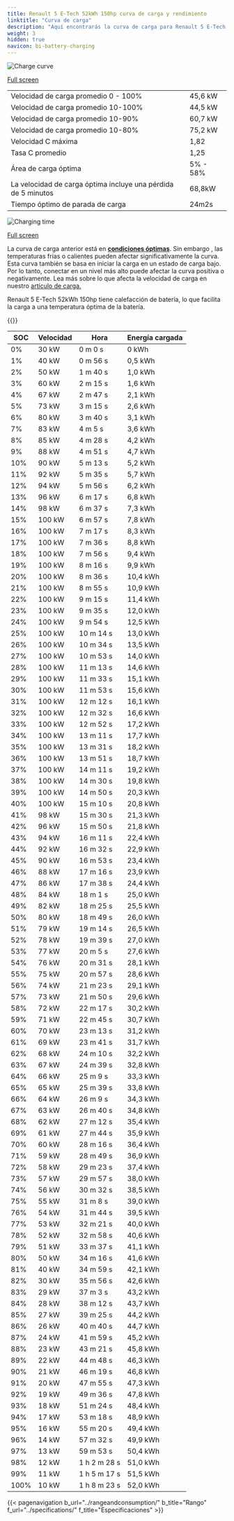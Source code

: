 ```yaml
---
title: Renault 5 E-Tech 52kWh 150hp curva de carga y rendimiento
linktitle: "Curva de carga"
description: "Aquí encontrarás la curva de carga para Renault 5 E-Tech 52kWh 150hp."
weight: 3
hidden: true
navicon: bi-battery-charging
---
```

<!-- markdownlint-disable MD033 -->
<img src="/images/models/renault/5/5_e-tech_52kwh_150hp/chargingcurve.svg" alt="Charge curve" class="img-fluid">

[Full screen](/images/models/renault/5/5_e-tech_52kwh_150hp/chargingcurve.svg)


<table class="table table-striped border">
<tbody>
<tr>
<td>Velocidad de carga promedio 0 - 100%</td><td>45,6 kW</td>
</tr>
<tr>
<td>Velocidad de carga promedio 10-100%</td><td>44,5 kW</td>
</tr>
<tr>
<td>Velocidad de carga promedio 10-90%</td><td>60,7 kW</td>
</tr>
<tr>
<td>Velocidad de carga promedio 10-80%</td><td>75,2 kW</td>
</tr>
<tr>
<td>Velocidad C máxima</td><td>1,82</td>
</tr>
<tr>
<td>Tasa C promedio</td><td>1,25</td>
</tr>
<tr>
<td>Área de carga óptima</td><td>5% - 58%</td>
</tr>
<tr>
<td>La velocidad de carga óptima incluye una pérdida de 5 minutos</td><td>68,8kW</td>
</tr>
<tr>
<td>Tiempo óptimo de parada de carga</td><td>24m2s</td>
</tr>
</tbody>
</table>
<img src="/images/models/renault/5/5_e-tech_52kwh_150hp/chargingtime.svg" alt="Charging time" class="img-fluid">

[Full screen](/images/models/renault/5/5_e-tech_52kwh_150hp/chargingtime.svg)


La curva de carga anterior está en **[condiciones óptimas](../../../../../technology/battery/charging/#temperatura)**. Sin embargo , las temperaturas frías o calientes pueden afectar significativamente la curva. Esta curva también se basa en iniciar la carga en un estado de carga bajo. Por lo tanto, conectar en un nivel más alto puede afectar la curva positiva o negativamente. Lea más sobre lo que afecta la velocidad de carga en nuestro [artículo de carga.](../../../../../technology/battery/charging/)


Renault 5 E-Tech 52kWh 150hp tiene calefacción de batería, lo que facilita la carga a una temperatura óptima de la batería.


{{<evkxdisplayaddarticle />}}
<table class="table table-striped border">
<thead>
<tr><th>SOC</th><th>Velocidad</th><th>Hora</th><th>Energía cargada</th></tr>
</thead>
<tbody>
<tr>
<td>0%</td><td>30 kW</td><td> 0 m 0 s </td><td>0 kWh </td>
</tr>
<tr>
<td>1%</td><td>40 kW</td><td> 0 m 56 s </td><td>0,5 kWh </td>
</tr>
<tr>
<td>2%</td><td>50 kW</td><td> 1 m 40 s </td><td>1,0 kWh </td>
</tr>
<tr>
<td>3%</td><td>60 kW</td><td> 2 m 15 s </td><td>1,6 kWh </td>
</tr>
<tr>
<td>4%</td><td>67 kW</td><td> 2 m 47 s </td><td>2,1 kWh </td>
</tr>
<tr>
<td>5%</td><td>73 kW</td><td> 3 m 15 s </td><td>2,6 kWh </td>
</tr>
<tr>
<td>6%</td><td>80 kW</td><td> 3 m 40 s </td><td>3,1 kWh </td>
</tr>
<tr>
<td>7%</td><td>83 kW</td><td> 4 m 5 s </td><td>3,6 kWh </td>
</tr>
<tr>
<td>8%</td><td>85 kW</td><td> 4 m 28 s </td><td>4,2 kWh </td>
</tr>
<tr>
<td>9%</td><td>88 kW</td><td> 4 m 51 s </td><td>4,7 kWh </td>
</tr>
<tr>
<td>10%</td><td>90 kW</td><td> 5 m 13 s </td><td>5,2 kWh </td>
</tr>
<tr>
<td>11%</td><td>92 kW</td><td> 5 m 35 s </td><td>5,7 kWh </td>
</tr>
<tr>
<td>12%</td><td>94 kW</td><td> 5 m 56 s </td><td>6,2 kWh </td>
</tr>
<tr>
<td>13%</td><td>96 kW</td><td> 6 m 17 s </td><td>6,8 kWh </td>
</tr>
<tr>
<td>14%</td><td>98 kW</td><td> 6 m 37 s </td><td>7,3 kWh </td>
</tr>
<tr>
<td>15%</td><td>100 kW</td><td> 6 m 57 s </td><td>7,8 kWh </td>
</tr>
<tr>
<td>16%</td><td>100 kW</td><td> 7 m 17 s </td><td>8,3 kWh </td>
</tr>
<tr>
<td>17%</td><td>100 kW</td><td> 7 m 36 s </td><td>8,8 kWh </td>
</tr>
<tr>
<td>18%</td><td>100 kW</td><td> 7 m 56 s </td><td>9,4 kWh </td>
</tr>
<tr>
<td>19%</td><td>100 kW</td><td> 8 m 16 s </td><td>9,9 kWh </td>
</tr>
<tr>
<td>20%</td><td>100 kW</td><td> 8 m 36 s </td><td>10,4 kWh </td>
</tr>
<tr>
<td>21%</td><td>100 kW</td><td> 8 m 55 s </td><td>10,9 kWh </td>
</tr>
<tr>
<td>22%</td><td>100 kW</td><td> 9 m 15 s </td><td>11,4 kWh </td>
</tr>
<tr>
<td>23%</td><td>100 kW</td><td> 9 m 35 s </td><td>12,0 kWh </td>
</tr>
<tr>
<td>24%</td><td>100 kW</td><td> 9 m 54 s </td><td>12,5 kWh </td>
</tr>
<tr>
<td>25%</td><td>100 kW</td><td> 10 m 14 s </td><td>13,0 kWh </td>
</tr>
<tr>
<td>26%</td><td>100 kW</td><td> 10 m 34 s </td><td>13,5 kWh </td>
</tr>
<tr>
<td>27%</td><td>100 kW</td><td> 10 m 53 s </td><td>14,0 kWh </td>
</tr>
<tr>
<td>28%</td><td>100 kW</td><td> 11 m 13 s </td><td>14,6 kWh </td>
</tr>
<tr>
<td>29%</td><td>100 kW</td><td> 11 m 33 s </td><td>15,1 kWh </td>
</tr>
<tr>
<td>30%</td><td>100 kW</td><td> 11 m 53 s </td><td>15,6 kWh </td>
</tr>
<tr>
<td>31%</td><td>100 kW</td><td> 12 m 12 s </td><td>16,1 kWh </td>
</tr>
<tr>
<td>32%</td><td>100 kW</td><td> 12 m 32 s </td><td>16,6 kWh </td>
</tr>
<tr>
<td>33%</td><td>100 kW</td><td> 12 m 52 s </td><td>17,2 kWh </td>
</tr>
<tr>
<td>34%</td><td>100 kW</td><td> 13 m 11 s </td><td>17,7 kWh </td>
</tr>
<tr>
<td>35%</td><td>100 kW</td><td> 13 m 31 s </td><td>18,2 kWh </td>
</tr>
<tr>
<td>36%</td><td>100 kW</td><td> 13 m 51 s </td><td>18,7 kWh </td>
</tr>
<tr>
<td>37%</td><td>100 kW</td><td> 14 m 11 s </td><td>19,2 kWh </td>
</tr>
<tr>
<td>38%</td><td>100 kW</td><td> 14 m 30 s </td><td>19,8 kWh </td>
</tr>
<tr>
<td>39%</td><td>100 kW</td><td> 14 m 50 s </td><td>20,3 kWh </td>
</tr>
<tr>
<td>40%</td><td>100 kW</td><td> 15 m 10 s </td><td>20,8 kWh </td>
</tr>
<tr>
<td>41%</td><td>98 kW</td><td> 15 m 30 s </td><td>21,3 kWh </td>
</tr>
<tr>
<td>42%</td><td>96 kW</td><td> 15 m 50 s </td><td>21,8 kWh </td>
</tr>
<tr>
<td>43%</td><td>94 kW</td><td> 16 m 11 s </td><td>22,4 kWh </td>
</tr>
<tr>
<td>44%</td><td>92 kW</td><td> 16 m 32 s </td><td>22,9 kWh </td>
</tr>
<tr>
<td>45%</td><td>90 kW</td><td> 16 m 53 s </td><td>23,4 kWh </td>
</tr>
<tr>
<td>46%</td><td>88 kW</td><td> 17 m 16 s </td><td>23,9 kWh </td>
</tr>
<tr>
<td>47%</td><td>86 kW</td><td> 17 m 38 s </td><td>24,4 kWh </td>
</tr>
<tr>
<td>48%</td><td>84 kW</td><td> 18 m 1 s </td><td>25,0 kWh </td>
</tr>
<tr>
<td>49%</td><td>82 kW</td><td> 18 m 25 s </td><td>25,5 kWh </td>
</tr>
<tr>
<td>50%</td><td>80 kW</td><td> 18 m 49 s </td><td>26,0 kWh </td>
</tr>
<tr>
<td>51%</td><td>79 kW</td><td> 19 m 14 s </td><td>26,5 kWh </td>
</tr>
<tr>
<td>52%</td><td>78 kW</td><td> 19 m 39 s </td><td>27,0 kWh </td>
</tr>
<tr>
<td>53%</td><td>77 kW</td><td> 20 m 5 s </td><td>27,6 kWh </td>
</tr>
<tr>
<td>54%</td><td>76 kW</td><td> 20 m 31 s </td><td>28,1 kWh </td>
</tr>
<tr>
<td>55%</td><td>75 kW</td><td> 20 m 57 s </td><td>28,6 kWh </td>
</tr>
<tr>
<td>56%</td><td>74 kW</td><td> 21 m 23 s </td><td>29,1 kWh </td>
</tr>
<tr>
<td>57%</td><td>73 kW</td><td> 21 m 50 s </td><td>29,6 kWh </td>
</tr>
<tr>
<td>58%</td><td>72 kW</td><td> 22 m 17 s </td><td>30,2 kWh </td>
</tr>
<tr>
<td>59%</td><td>71 kW</td><td> 22 m 45 s </td><td>30,7 kWh </td>
</tr>
<tr>
<td>60%</td><td>70 kW</td><td> 23 m 13 s </td><td>31,2 kWh </td>
</tr>
<tr>
<td>61%</td><td>69 kW</td><td> 23 m 41 s </td><td>31,7 kWh </td>
</tr>
<tr>
<td>62%</td><td>68 kW</td><td> 24 m 10 s </td><td>32,2 kWh </td>
</tr>
<tr>
<td>63%</td><td>67 kW</td><td> 24 m 39 s </td><td>32,8 kWh </td>
</tr>
<tr>
<td>64%</td><td>66 kW</td><td> 25 m 9 s </td><td>33,3 kWh </td>
</tr>
<tr>
<td>65%</td><td>65 kW</td><td> 25 m 39 s </td><td>33,8 kWh </td>
</tr>
<tr>
<td>66%</td><td>64 kW</td><td> 26 m 9 s </td><td>34,3 kWh </td>
</tr>
<tr>
<td>67%</td><td>63 kW</td><td> 26 m 40 s </td><td>34,8 kWh </td>
</tr>
<tr>
<td>68%</td><td>62 kW</td><td> 27 m 12 s </td><td>35,4 kWh </td>
</tr>
<tr>
<td>69%</td><td>61 kW</td><td> 27 m 44 s </td><td>35,9 kWh </td>
</tr>
<tr>
<td>70%</td><td>60 kW</td><td> 28 m 16 s </td><td>36,4 kWh </td>
</tr>
<tr>
<td>71%</td><td>59 kW</td><td> 28 m 49 s </td><td>36,9 kWh </td>
</tr>
<tr>
<td>72%</td><td>58 kW</td><td> 29 m 23 s </td><td>37,4 kWh </td>
</tr>
<tr>
<td>73%</td><td>57 kW</td><td> 29 m 57 s </td><td>38,0 kWh </td>
</tr>
<tr>
<td>74%</td><td>56 kW</td><td> 30 m 32 s </td><td>38,5 kWh </td>
</tr>
<tr>
<td>75%</td><td>55 kW</td><td> 31 m 8 s </td><td>39,0 kWh </td>
</tr>
<tr>
<td>76%</td><td>54 kW</td><td> 31 m 44 s </td><td>39,5 kWh </td>
</tr>
<tr>
<td>77%</td><td>53 kW</td><td> 32 m 21 s </td><td>40,0 kWh </td>
</tr>
<tr>
<td>78%</td><td>52 kW</td><td> 32 m 58 s </td><td>40,6 kWh </td>
</tr>
<tr>
<td>79%</td><td>51 kW</td><td> 33 m 37 s </td><td>41,1 kWh </td>
</tr>
<tr>
<td>80%</td><td>50 kW</td><td> 34 m 16 s </td><td>41,6 kWh </td>
</tr>
<tr>
<td>81%</td><td>40 kW</td><td> 34 m 59 s </td><td>42,1 kWh </td>
</tr>
<tr>
<td>82%</td><td>30 kW</td><td> 35 m 56 s </td><td>42,6 kWh </td>
</tr>
<tr>
<td>83%</td><td>29 kW</td><td> 37 m 3 s </td><td>43,2 kWh </td>
</tr>
<tr>
<td>84%</td><td>28 kW</td><td> 38 m 12 s </td><td>43,7 kWh </td>
</tr>
<tr>
<td>85%</td><td>27 kW</td><td> 39 m 25 s </td><td>44,2 kWh </td>
</tr>
<tr>
<td>86%</td><td>26 kW</td><td> 40 m 40 s </td><td>44,7 kWh </td>
</tr>
<tr>
<td>87%</td><td>24 kW</td><td> 41 m 59 s </td><td>45,2 kWh </td>
</tr>
<tr>
<td>88%</td><td>23 kW</td><td> 43 m 21 s </td><td>45,8 kWh </td>
</tr>
<tr>
<td>89%</td><td>22 kW</td><td> 44 m 48 s </td><td>46,3 kWh </td>
</tr>
<tr>
<td>90%</td><td>21 kW</td><td> 46 m 19 s </td><td>46,8 kWh </td>
</tr>
<tr>
<td>91%</td><td>20 kW</td><td> 47 m 55 s </td><td>47,3 kWh </td>
</tr>
<tr>
<td>92%</td><td>19 kW</td><td> 49 m 36 s </td><td>47,8 kWh </td>
</tr>
<tr>
<td>93%</td><td>18 kW</td><td> 51 m 24 s </td><td>48,4 kWh </td>
</tr>
<tr>
<td>94%</td><td>17 kW</td><td> 53 m 18 s </td><td>48,9 kWh </td>
</tr>
<tr>
<td>95%</td><td>16 kW</td><td> 55 m 20 s </td><td>49,4 kWh </td>
</tr>
<tr>
<td>96%</td><td>14 kW</td><td> 57 m 32 s </td><td>49,9 kWh </td>
</tr>
<tr>
<td>97%</td><td>13 kW</td><td> 59 m 53 s </td><td>50,4 kWh </td>
</tr>
<tr>
<td>98%</td><td>12 kW</td><td>1 h 2 m 28 s </td><td>51,0 kWh </td>
</tr>
<tr>
<td>99%</td><td>11 kW</td><td>1 h 5 m 17 s </td><td>51,5 kWh </td>
</tr>
<tr>
<td>100%</td><td>10 kW</td><td>1 h 8 m 23 s </td><td>52,0 kWh </td>
</tr>
</tbody>
</table>


{{< pagenavigation b_url="../rangeandconsumption/" b_title="Rango" f_url="../specifications/" f_title="Especificaciones" >}}
